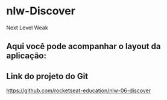 # nlw-Discover
Next Level Weak


## Aqui você pode acompanhar o layout da aplicação:




## Link do projeto do Git 
https://github.com/rocketseat-education/nlw-06-discover  